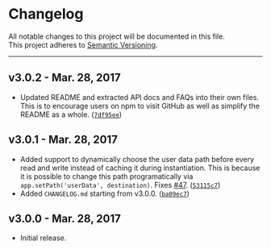 Changelog		
=========		
All notable changes to this project will be documented in this file.		
This project adheres to [Semantic Versioning](http://semver.org/).		

***

v3.0.2 - Mar. 28, 2017
----------------------
* Updated README and extracted API docs and FAQs into their own files. This is to encourage users on npm to visit GitHub as well as simplify the README as a whole. ([`7df95ee`](https://github.com/nathanbuchar/electron-settings/commit/7df95ee830ae932cadf72878e7d701e2ceab13ff))

v3.0.1 - Mar. 28, 2017
----------------------		
* Added support to dynamically choose the user data path before every read and write instead of caching it during instantiation. This is because it is possible to change this path programatically via `app.setPath('userData', destination)`. Fixes [#47](https://github.com/nathanbuchar/electron-settings/issues/47). ([`53115c7`](https://github.com/nathanbuchar/electron-settings/commit/53115c797e2caa882f79d52a00b597a9666bf8e2))
* Added `CHANGELOG.md` starting from v3.0.0. ([`ba09ec7`](https://github.com/nathanbuchar/electron-settings/commit/ba09ec74a8a237f8c2840d5dc6ccc8aa5205458a))

v3.0.0 - Mar. 28, 2017
----------------------		
* Initial release.
